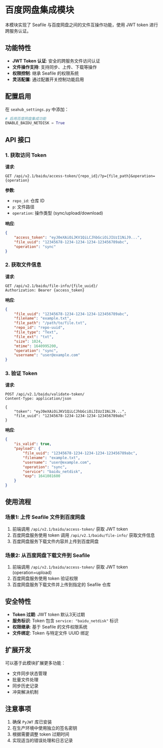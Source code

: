 # 百度网盘集成模块

本模块实现了 Seafile 与百度网盘之间的文件互操作功能，使用 JWT token 进行跨服务认证。

## 功能特性

- **JWT Token 认证**: 安全的跨服务文件访问认证
- **文件操作支持**: 支持同步、上传、下载等操作
- **权限控制**: 继承 Seafile 的权限系统
- **灵活配置**: 通过配置开关控制功能启用

## 配置启用

在 `seahub_settings.py` 中添加：

```python
# 启用百度网盘集成功能
ENABLE_BAIDU_NETDISK = True
```

## API 接口

### 1. 获取访问 Token

**请求**:
```
GET /api/v2.1/baidu/access-token/{repo_id}/?p={file_path}&operation={operation}
```

**参数**:
- `repo_id`: 仓库 ID
- `p`: 文件路径
- `operation`: 操作类型 (sync/upload/download)

**响应**:
```json
{
    "access_token": "eyJ0eXAiOiJKV1QiLCJhbGciOiJIUzI1NiJ9...",
    "file_uuid": "12345678-1234-1234-1234-123456789abc",
    "operation": "sync"
}
```

### 2. 获取文件信息

**请求**:
```
GET /api/v2.1/baidu/file-info/{file_uuid}/
Authorization: Bearer {access_token}
```

**响应**:
```json
{
    "file_uuid": "12345678-1234-1234-1234-123456789abc",
    "filename": "example.txt",
    "file_path": "/path/to/file.txt",
    "repo_id": "repo-uuid",
    "file_type": "Text",
    "file_ext": "txt",
    "size": 1024,
    "mtime": 1640995200,
    "operation": "sync",
    "username": "user@example.com"
}
```

### 3. 验证 Token

**请求**:
```
POST /api/v2.1/baidu/validate-token/
Content-Type: application/json

{
    "token": "eyJ0eXAiOiJKV1QiLCJhbGciOiJIUzI1NiJ9...",
    "file_uuid": "12345678-1234-1234-1234-123456789abc"
}
```

**响应**:
```json
{
    "is_valid": true,
    "payload": {
        "file_uuid": "12345678-1234-1234-1234-123456789abc",
        "filename": "example.txt",
        "username": "user@example.com",
        "operation": "sync",
        "service": "baidu_netdisk",
        "exp": 1641081600
    }
}
```

## 使用流程

### 场景1: 上传 Seafile 文件到百度网盘

1. 前端调用 `/api/v2.1/baidu/access-token/` 获取 JWT token
2. 百度网盘服务使用 token 调用 `/api/v2.1/baidu/file-info/` 获取文件信息
3. 百度网盘服务下载文件内容并上传到百度网盘

### 场景2: 从百度网盘下载文件到 Seafile

1. 前端调用 `/api/v2.1/baidu/access-token/` 获取 JWT token (operation=upload)
2. 百度网盘服务使用 token 验证权限
3. 百度网盘服务下载文件并上传到指定的 Seafile 仓库

## 安全特性

- **Token 过期**: JWT token 默认3天过期
- **服务标识**: Token 包含 `service: "baidu_netdisk"` 标识
- **权限继承**: 基于 Seafile 的文件权限系统
- **文件绑定**: Token 与特定文件 UUID 绑定

## 扩展开发

可以基于此模块扩展更多功能：

- 文件同步状态管理
- 批量文件处理
- 同步历史记录
- 冲突解决机制

## 注意事项

1. 确保 `PyJWT` 库已安装
2. 在生产环境中使用独立的签名密钥
3. 根据需要调整 token 过期时间
4. 实现适当的错误处理和日志记录 